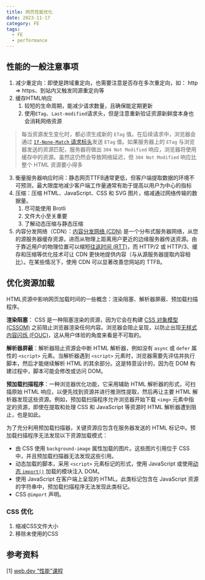 ```yaml
---
title: 网页性能优化
date: 2023-11-17
category: FE
tags:
  - FE
  - performance
---
```


<!-- more -->

## 性能的一般注意事项

1. 减少重定向：即使是跨域重定向，也需要注意是否存在多次重定向，如： http => https、到站内又触发同源重定向等
2. 缓存HTML响应
   1. 较短的生命周期，能减少请求数量，且确保能定期更新
   2. 使用`ETag`、`Last-modified`请求头，但是注意重新验证资源新鲜度本身也会消耗网络资源
> 每当资源发生变化时，都必须生成新的 `ETag` 值。在后续请求中，浏览器会通过 [`If-None-Match` 请求标头](https://developer.mozilla.org/docs/Web/HTTP/Headers/If-None-Match)发送 `ETag` 值。如果服务器上的 `ETag` 与浏览器发送的资源匹配，服务器将做出 `304 Not Modified` 响应，浏览器将使用缓存中的资源。虽然这仍然会导致网络延迟，但 `304 Not Modified` 响应比整个 HTML 资源要小得多
3. 衡量服务器响应时间：静态网页TTFB通常更低，但客户端提取数据的环境不可预测，最大限度地减少客户端工作量通常有助于提高以用户为中心的指标
4. 压缩：压缩 HTML、JavaScript、CSS 和 SVG 图片，缩减通过网络传输的数据量。
   1. 尽可能使用 Brotli
   2. 文件大小至关重要
   3. 了解动态压缩与静态压缩
5. 内容分发网络（CDN）：[内容分发网络 (CDN)](https://web.dev/articles/content-delivery-networks?hl=zh-cn) 是一个分布式服务器网络，从您的源服务器缓存资源，进而从物理上距离用户更近的边缘服务器传送资源。由于靠近用户的物理位置可以缩短[往返时间 (RTT)](https://en.wikipedia.org/wiki/Round-trip_delay)，而 HTTP/2 或 HTTP/3、缓存和压缩等优化技术可让 CDN 更快地提供内容（与从源服务器提取内容相比）。在某些情况下，使用 CDN 可以显著改善您网站的 TTFB。

## 优化资源加载

HTML资源中影响网页加载时间的一些概念：渲染阻塞、解析器屏蔽、预加载扫描程序。

**渲染阻塞**： CSS 是一种阻塞渲染的资源，因为它会在构建 [CSS 对象模型 (CSSOM)](https://developer.mozilla.org/docs/Web/API/CSS_Object_Model) 之前阻止浏览器渲染任何内容。浏览器会阻止呈现，以防止出现[无样式内容闪烁 (FOUC)](https://en.wikipedia.org/wiki/Flash_of_unstyled_content)，这从用户体验的角度来看是不可取的。

**解析器屏蔽**：解析器阻止资源会中断 HTML 解析器，例如没有 `async` 或 `defer` 属性的 `<script>` 元素。当解析器遇到 `<script>` 元素时，浏览器需要先评估并执行脚本，然后才能继续解析 HTML 的其余部分。这是特意设计的，因为在 DOM 构建过程中，脚本可能会修改或访问 DOM。

**预加载扫描程序**：一种浏览器优化功能，它采用辅助 HTML 解析器的形式，可扫描原始 HTML 响应，以便先找到资源并进行推测性提取，然后再让主要 HTML 解析器发现这些资源。例如，预加载扫描程序允许浏览器开始下载 `<img>` 元素中指定的资源，即使在提取和处理 CSS 和 JavaScript 等资源时 HTML 解析器遭到阻止，也是如此。

为了充分利用预加载扫描器，关键资源应包含在服务器发送的 HTML 标记中。预加载扫描程序无法发现以下资源加载模式：

-   由 CSS 使用 `background-image` 属性加载的图片。这些图片引用位于 CSS 中，并且预加载扫描器无法发现这些引用。
-   动态加载的脚本，采用 `<script>` 元素标记的形式，使用 JavaScript 或使用[动态 `import()`](https://developer.mozilla.org/docs/Web/JavaScript/Reference/Operators/import) 加载的模块注入 DOM。
-   使用 JavaScript 在客户端上呈现的 HTML。此类标记包含在 JavaScript 资源的字符串中，预加载扫描程序无法发现此类标记。
-   CSS `@import` 声明。

### CSS 优化

1. 缩减CSS文件大小
2. 移除未使用的CSS
<!-- 项目似乎有优化空间 -->


## 参考资料

[1] [web.dev “性能”课程](https://web.dev/learn/performance/welcome?hl=zh-cn)